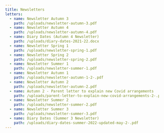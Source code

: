```yaml
---
title: Newsletters
letters:
  - name: Newsletter Autumn 3
    path: /uploads/newsletter-autumn-3.pdf
  - name: Newsletter Autumn 4
    path: /uploads/newsletter-autumn-4.pdf
  - name: Diary Dates (Autumn 4 Newsletter)
    path: /uploads/diary-dates-2021-22.docx
  - name: Newsletter Spring 1
    path: /uploads/newsletter-spring-1.pdf
  - name: Newsletter Spring 2
    path: /uploads/newsletter-spring-2.pdf
  - name: Newsletter Summer 1
    path: /uploads/newsletter-summer-1.pdf
  - name: Newsletter Autumn 1
    path: /uploads/newsletter-autumn-1-2-.pdf
  - name: Newsletter Autumn 2
    path: /uploads/newsletter-autumn-2.pdf
  - name: Autumn 2 - Parent letter to explain new Covid arrangements
    path: /uploads/parent-letter-to-explain-new-covid-arrangements-2-.pdf
  - name: Newsletter Summer 2
    path: /uploads/newsletter-summer-2.pdf
  - name: Newsletter Summer 3
    path: /uploads/newsletter-summer-3.pdf
  - name: Diary Dates (Summer 3 Newsletter)
    path: /uploads/diary-dates-summer-2022-updated-may-2-.pdf
---
```

